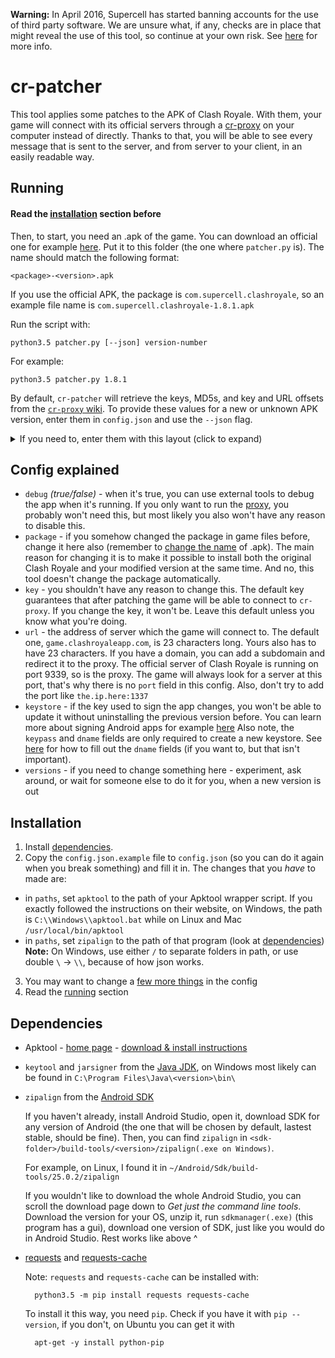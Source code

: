 **Warning:** In April 2016, Supercell has started banning accounts for the use of third party software. We are unsure what, if any, checks are in place that might reveal the use of this tool, so continue at your own risk. See [here](http://supercell.com/en/safe-and-fair-play/) for more info.

# cr-patcher

This tool applies some patches to the APK of Clash Royale. With them, your game will connect with its official servers through a [cr-proxy](https://github.com/royale-proxy/cr-proxy) on your computer instead of directly. Thanks to that, you will be able to see every message that is sent to the server, and from server to your client, in an easily readable way.

## Running
#### Read the [installation](#installation) section before
Then, to start, you need an .apk of the game. You can download an official one for example [here](http://www.apkmirror.com/uploads/?q=clash-royale-supercell). Put it to this folder (the one where `patcher.py` is). The name should match the following format:

    <package>-<version>.apk
    
If you use the official APK, the package is `com.supercell.clashroyale`, so an example file name is `com.supercell.clashroyale-1.8.1.apk`

Run the script with:

    python3.5 patcher.py [--json] version-number

For example:

    python3.5 patcher.py 1.8.1

By default, `cr-patcher` will retrieve the keys, MD5s, and key and URL offsets from the [`cr-proxy` wiki](https://github.com/royale-proxy/cr-proxy/wiki).  To provide these values for a new or unknown APK version, enter them in `config.json` and use the `--json` flag. 

<details><summary>If you need to, enter them with this layout (click to expand)</summary><p>

```
"versions": {
  "8.212.9": {
    "key": "469b704e7f6009ba8fc72e9b5c864c8e9285a755c5190f03f5c74852f6d9f419",
    "arm": {
      "md5": "769e2e9e1258b75d15cb7e04b2e49de3",
      "key-offset": "4280344",
      "url-offset": "3534513"
    },
    "x86": {
      "md5": "29ca23e48a5e419e83f2a7988c842d3e",
      "key-offset": "6189080",
      "url-offset": "4768816"
    }
  }
}
```
</p></details>

## Config explained
* `debug` *(true/false)* - when it's true, you can use external tools to debug the app when it's running. If you only want to run the [proxy](https://github.com/royale-proxy/cr-proxy), you probably won't need this, but most likely you also won't have any reason to disable this.
* `package` - if you somehow changed the package in game files before, change it here also (remember to [change the name](#cr-patcher) of .apk). The main reason for changing it is to make it possible to install both the original Clash Royale and your modified version at the same time. And no, this tool doesn't change the package automatically.
* `key` - you shouldn't have any reason to change this. The default key guarantees that after patching the game will be able to connect to `cr-proxy`. If you change the key, it won't be. Leave this default unless you know what you're doing.
* `url` - the address of server which the game will connect to. The default one, `game.clashroyaleapp.com`, is 23 characters long. Yours also has to have 23 characters. If you have a domain, you can add a subdomain and redirect it to the proxy. The official server of Clash Royale is running on port 9339, so is the proxy. The game will always look for a server at this port, that's why there is no `port` field in this config. Also, don't try to add the port like `the.ip.here:1337`
* `keystore` - if the key used to sign the app changes, you won't be able to update it without uninstalling the previous version before. You can learn more about signing Android apps for example [here](https://developer.android.com/studio/publish/app-signing.html) Also note, the `keypass` and `dname` fields are only required to create a new keystore.  See [here](http://docs.oracle.com/javase/7/docs/technotes/tools/solaris/keytool.html#DName) for how to fill out the `dname` fields (if you want to, but that isn't important).
* `versions` - if you need to change something here - experiment, ask around, or wait for someone else to do it for you, when a new version is out 

## Installation

1. Install [dependencies](#dependencies).
2. Copy the `config.json.example` file to `config.json` (so you can do it again when you break something) and fill it in. The changes that you *have* to made are:
* in `paths`, set `apktool` to the path of your Apktool wrapper script. If you exactly followed the instructions on their website, on Windows, the path is `C:\\Windows\\apktool.bat` while on Linux and Mac `/usr/local/bin/apktool`
* in `paths`, set `zipalign` to the path of that program (look at [dependencies](#dependencies))
    **Note:** On Windows, use either `/` to separate folders in path, or use double `\` -> `\\`, because of how json works.
3. You may want to change a [few more things](#config-expained) in the config
4. Read the [running](#running) section

## Dependencies

- Apktool - [home page](http://ibotpeaches.github.io/Apktool/) - [download & install instructions](http://ibotpeaches.github.io/Apktool/install)
- `keytool` and `jarsigner` from the [Java JDK](http://www.oracle.com/technetwork/java/javase/downloads/index.html), on Windows most likely can be found in `C:\Program Files\Java\<version>\bin\`
- `zipalign` from the [Android SDK](http://developer.android.com/sdk/index.html#Other)
    
    If you haven't already, install Android Studio, open it, download SDK for any version of Android (the one that will be chosen by default, lastest stable, should be fine). Then, you can find `zipalign` in `<sdk-folder>/build-tools/<version>/zipalign(.exe on Windows)`. 
    
    For example, on Linux, I found it in `~/Android/Sdk/build-tools/25.0.2/zipalign`
    
    If you wouldn't like to download the whole Android Studio, you can scroll the download page down to *Get just the command line tools*. Download the version for your OS, unzip it, run `sdkmanager(.exe)` (this program has a gui), download one version of SDK, just like you would do in Android Studio. Rest works like above ^  
- [requests](http://python-requests.org/) and [requests-cache](https://github.com/reclosedev/requests-cache)

    Note: `requests` and `requests-cache` can be installed with:
    
        python3.5 -m pip install requests requests-cache

    To install it this way, you need `pip`. Check if you have it with `pip --version`, if you don't, on Ubuntu you can get it with 
    
        apt-get -y install python-pip
